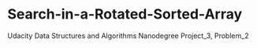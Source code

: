 # Search-in-a-Rotated-Sorted-Array
Udacity Data Structures and Algorithms Nanodegree Project_3, Problem_2
